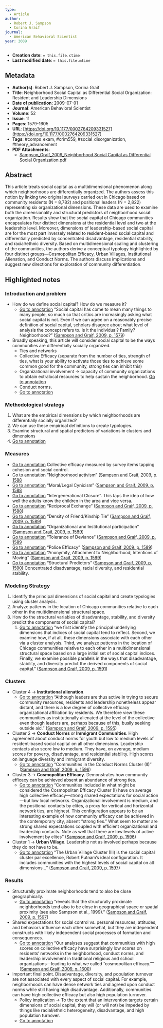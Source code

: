 ```yaml
---
type:
  - Article
author:
  - Robert J. Sampson
  - Corina Graif
journal:
  - American Behavioral Scientist
year: 2009
---
```


* **Creation date**: `= this.file.ctime`
* **Last modified date**: `= this.file.mtime`

## Metadata

* **Author(s)**: Robert J. Sampson, Corina Graif
* **Title**: Neighborhood Social Capital as Differential Social Organization: Resident and Leadership Dimensions
* **Date of publication**: 2009-07-01
* **Journal**: American Behavioral Scientist
* **Volume**: 52
* **Issue**: 11
* **Pages**: 1579-1605
* **URL**: [https://doi.org/10.1177/0002764209331527](https://doi.org/10.1177/0002764209331527)
* **Tags**: #comps_exam, #crim559, #social_disorganization, #theory_advancement
* **PDF Attachments**:
  * [Sampson_Graif_2009_Neighborhood Social Capital as Differential Social Organization.pdf](zotero://open-pdf/library/items/SPH4RECN)

## Abstract

This article treats social capital as a multidimensional phenomenon along which neighborhoods are differentially organized. The authors assess this notion by linking two original surveys carried out in Chicago based on community residents (N = 8,782) and positional leaders (N = 2,822) representing six organizational dimensions. These data are used to examine both the dimensionality and structural predictors of neighborhood social organization. Results show that the social capital of Chicago communities encapsulates four distinct dimensions at the residential level and two at the leadership level. Moreover, dimensions of leadership-based social capital are for the most part inversely related to resident-based social capital and differentially predicted by concentrated disadvantage, residential stability, and racial/ethnic diversity. Based on multidimensional scaling and clustering of the communities, the authors derive a conceptual typology highlighted by four distinct groups—Cosmopolitan Efficacy, Urban Villages, Institutional Alienation, and Conduct Norms. The authors discuss implications and suggest new directions for exploration of community differentiation.

## Highlighted notes

### Introduction and problem

* How do we define social capital? How do we measure it?
	* [Go to annotation](zotero://open-pdf/library/items/SPH4RECN?page=1579&annotation=ZTDUGN4Y) “Social capital has come to mean many things to many people, so much so that critics are increasingly asking what social capital is not. Even if we can agree on a reasonably precise definition of social capital, scholars disagree about what level of analysis the concept refers to. Is it the individual? Family? Neighborhood?” ([Sampson and Graif, 2009, p. 1579](zotero://select/library/items/2GA5BJ2W))
* Broadly speaking, this article will consider social capital to be the ways communities are differentially socially organized.
	* Ties and networks
	* Collective Efficacy (separate from the number of ties, strength of ties, what is your ability to activate those ties to achieve some common good for the community, strong ties can inhibit this)
	* Organizational involvement -> capacity of community organizations to obtain extralocal resources to help sustain the neighborhood. [Go to annotation](zotero://open-pdf/library/items/SPH4RECN?page=1582&annotation=VNDKZZVW)
	* Conduct norms.
	* [Go to annotation](zotero://open-pdf/library/items/SPH4RECN?page=1581&annotation=WPQK3FV4)

### Methodological strategy

1. What are the empirical dimensions by which neighborhoods are differentially socially organized?
2. We can use these empirical definitions to create typologies.
3. Examine structural and spatial predictors of variations in clusters and dimensions
4. [Go to annotation](zotero://open-pdf/library/items/SPH4RECN?page=1584&annotation=2Z9636VI)

### Measures

* [Go to annotation](zotero://open-pdf/library/items/SPH4RECN?page=1587&annotation=U4HL7WNB) Collective efficacy measured by survey items tapping cohesion and social control.
* [Go to annotation](zotero://open-pdf/library/items/SPH4RECN?page=1588&annotation=RHRZQ9XB) “Neighborhood activism” ([Sampson and Graif, 2009, p. 1588](zotero://select/library/items/2GA5BJ2W)
* [Go to annotation](zotero://open-pdf/library/items/SPH4RECN?page=1588&annotation=WRTIUNYV) “Moral/Legal Cynicism” ([Sampson and Graif, 2009, p. 1588](zotero://select/library/items/2GA5BJ2W)
* [Go to annotation](zotero://open-pdf/library/items/SPH4RECN?page=1588&annotation=R7EWRZ9W) “Intergenerational Closure”. This taps the idea of how well the adults know the children in the area and vice versa.
* [Go to annotation](zotero://open-pdf/library/items/SPH4RECN?page=1588&annotation=NWMUKA4H) “Reciprocal Exchange” ([Sampson and Graif, 2009, p. 1588](zotero://select/library/items/2GA5BJ2W))
* [Go to annotation](zotero://open-pdf/library/items/SPH4RECN?page=1589&annotation=KWL6TJ2D) “Density of Friend/Kinship Tie” ([Sampson and Graif, 2009, p. 1589](zotero://select/library/items/2GA5BJ2W))
* [Go to annotation](zotero://open-pdf/library/items/SPH4RECN?page=1589&annotation=6KTED9SX) “Organizational and Institutional participation” ([Sampson and Graif, 2009, p. 1589](zotero://select/library/items/2GA5BJ2W))
* [Go to annotation](zotero://open-pdf/library/items/SPH4RECN?page=1589&annotation=PX3APW77) “Tolerance of Deviance” ([Sampson and Graif, 2009, p. 1589](zotero://select/library/items/2GA5BJ2W)
* [Go to annotation](zotero://open-pdf/library/items/SPH4RECN?page=1589&annotation=4MGTGAY7) “Police Efficacy” ([Sampson and Graif, 2009, p. 1589](zotero://select/library/items/2GA5BJ2W))
* [Go to annotation](zotero://open-pdf/library/items/SPH4RECN?page=1589&annotation=9KNIPWBJ) “Anonymity, Attachment to Neighborhood, Intentions of Moving” ([Sampson and Graif, 2009, p. 1589](zotero://select/library/items/2GA5BJ2W))
* [Go to annotation](zotero://open-pdf/library/items/SPH4RECN?page=1590&annotation=QDEPMT5B) “Structural Predictors” ([Sampson and Graif, 2009, p. 1590](zotero://select/library/items/2GA5BJ2W)) Concentrated disadvantage, racial diversity, and residential stability.

### Modeling Strategy

1. Identify the principal dimensions of social capital and create typologies using cluster analysis.
2. Analyze patterns in the location of Chicago communities relative to each other in the multidimensional structural space.
3. How do the structural variables of disadvantage, stability, and diversity predict the components of social capital?
	1. [Go to annotation](zotero://open-pdf/library/items/SPH4RECN?page=1591&annotation=WYZZF5A6) “we first identify the principal underlying dimensions that indices of social capital tend to reflect. Second, we examine how, if at all, these dimensions associate with each other via a cluster analysis. Third, we analyze patterns in the location of Chicago communities relative to each other in a multidimensional structural space based on a large initial set of social capital indices. Finally, we examine possible parallels in the ways that disadvantage, stability, and diversity predict the derived components of social capital.” ([Sampson and Graif, 2009, p. 1591](zotero://select/library/items/2GA5BJ2W))

### Clusters

* Cluster 4 -> **Institutional alienation**.
	* [Go to annotation](zotero://open-pdf/library/items/SPH4RECN?page=1595&annotation=J7EX69VZ) “Although leaders are thus active in trying to secure community resources, residents and leadership nonetheless appear distant, and there is a low degree of collective efficacy organizational affiliation by residents. We therefore view these communities as institutionally alienated at the level of the collective even though leaders are, perhaps because of this, busily seeking outside aid.” ([Sampson and Graif, 2009, p. 1595](zotero://select/library/items/2GA5BJ2W))
* Cluster 2 -> **Conduct Norms** or **Immigrant Communities**. High agreement about conduct norms for youth but low to medium levels of resident-based social capital on all other dimensions. Leadership contacts also score low to medium. They have, on average, medium scores for poverty, disadvantage, and residential stability. High scores on language diversity and immigrant diversity.
	* [Go to annotation](zotero://open-pdf/library/items/SPH4RECN?page=1596&annotation=3FY56HSZ) “Communities in the Conduct Norms Cluster (II)” ([Sampson and Graif, 2009, p. 1596](zotero://select/library/items/2GA5BJ2W))
* Cluster 3 -> **Cosmopolitan Efficacy**. Demonstrates how community efficacy can be achieved absent an abundance of strong ties.
	* [Go to annotation](zotero://open-pdf/library/items/SPH4RECN?page=1596&annotation=UAFSXTGM) “Communities included in what might be considered the Cosmopolitan Efficacy Cluster (I) have on average high collective efficacy—strong shared expectations for social action—but low local networks. Organizational involvement is medium, and the positional contacts by elites, a proxy for vertical and horizontal network ties, are highest. This configuration appears to be an interesting example of how community efficacy can be achieved in the contemporary city, absent “strong ties.” What seem to matter are strong shared expectations coupled with efficient organizational and leadership contacts. Note as well that there are low levels of active involvement by elites” ([Sampson and Graif, 2009, p. 1596](zotero://select/library/items/2GA5BJ2W))
* Cluster 1 -> **Urban Village**. Leadership not as involved perhaps because they do not have to be.
	* [Go to annotation](zotero://open-pdf/library/items/SPH4RECN?page=1597&annotation=XQFFDCII) “The Urban Village Cluster (III) is the social capital cluster par excellence, Robert Putnam’s ideal configuration. It includes communities with the highest levels of social capital on all dimensions...” ([Sampson and Graif, 2009, p. 1597](zotero://select/library/items/2GA5BJ2W))

### Results

* Structurally proximate neighborhoods tend to also be close geographically.
	* [Go to annotation](zotero://open-pdf/library/items/SPH4RECN?page=1597&annotation=AH2JJ5HT) “reveals that the structurally proximate neighborhoods tend also to be close in geographical space or spatial proximity (see also Sampson et al., 1999).” ([Sampson and Graif, 2009, p. 1597](zotero://select/library/items/2GA5BJ2W))
* Shared expectations for social control vs. personal resources, attitudes, and behaviors influence each other somewhat, but they are independent constructs with likely independent social processes of formation and consequences.
	* [Go to annotation](zotero://open-pdf/library/items/SPH4RECN?page=1600&annotation=25RKECKM) “Our analyses suggest that communities with high scores on collective efficacy have surprisingly low scores on residents’ networks in the neighborhood, conduct norms, and leadership involvement in traditional religious and school organizations—leading to what we called “cosmopolitan efficacy.”” ([Sampson and Graif, 2009, p. 1600](zotero://select/library/items/2GA5BJ2W))
* Important final point. Disadvantage, diversity, and population turnover are not associated with every aspect of social capital. For example, neighborhoods can have dense network ties and agreed upon conduct norms while still having high disadvantage. Additionally, communities can have high collective efficacy but also high population turnover.
	* Policy implication -> To the extent that an intervention targets certain dimensions of social capital, they will (or will not) be impeded by things like racial/ethnic heterogeneity, disadvantage, and high population turnover.
	* [Go to annotation](zotero://open-pdf/library/items/SPH4RECN?page=1600&annotation=9IG5DRY6)